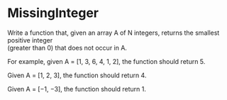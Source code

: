# MissingInteger
 
Write a function that, given an array A of N integers, returns the smallest positive integer   
(greater than 0) that does not occur in A.  
  
For example, given A = [1, 3, 6, 4, 1, 2], the function should return 5.  
  
Given A = [1, 2, 3], the function should return 4.  
  
Given A = [−1, −3], the function should return 1.  